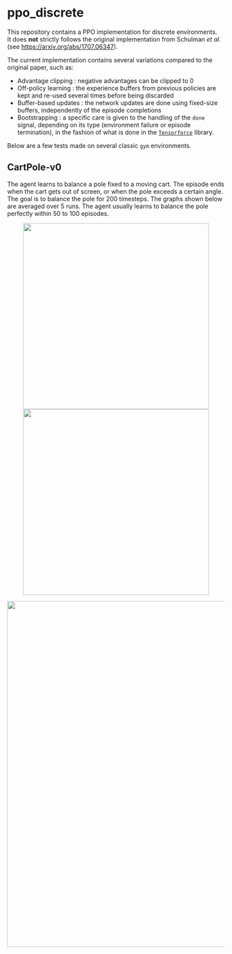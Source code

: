 # ppo_discrete

This repository contains a PPO implementation for discrete environments.   
It does **not** strictly follows the original implementation from Schulman *et al.* (see https://arxiv.org/abs/1707.06347).  

The current implementation contains several variations compared to the original paper, such as:

- Advantage clipping : negative advantages can be clipped to 0
- Off-policy learning : the experience buffers from previous policies are kept and re-used several times before being discarded
- Buffer-based updates : the network updates are done using fixed-size buffers, independently of the episode completions
- Bootstrapping : a specific care is given to the handling of the ```done``` signal, depending on its type (environment failure or episode termination), in the fashion of what is done in the [`Tensorforce`](https://github.com/tensorforce/tensorforce) library.

Below are a few tests made on several classic ```gym``` environments.

## CartPole-v0

The agent learns to balance a pole fixed to a moving cart. The episode ends when the cart gets out of screen, or when the pole exceeds a certain angle. The goal is to balance the pole for 200 timesteps. The graphs shown below are averaged over 5 runs. The agent usually learns to balance the pole perfectly within 50 to 100 episodes.

<p align="center">
  <img width="430" alt="" src="https://user-images.githubusercontent.com/44053700/83844966-45bfdc00-a708-11ea-98ee-5623162e1fe1.gif">
  <img width="430" alt="" src="https://user-images.githubusercontent.com/44053700/83844541-7a7f6380-a707-11ea-8a2c-148ca0c8f67b.gif">
</p>

<p align="center">
  <img width="800" alt="" src="https://user-images.githubusercontent.com/44053700/84269522-9b8ded00-ab29-11ea-8095-1fdd42daddb2.png">
</p>
